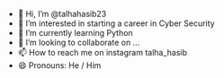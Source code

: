- 👋 Hi, I’m @talhahasib23
- 👀 I’m interested in starting a career in Cyber Security
- 🌱 I’m currently learning Python
- 💞️ I’m looking to collaborate on ...
- 📫 How to reach me on instagram talha_hasib
- 😄 Pronouns: He / Him


<!---
talhahasib23/talhahasib23 is a ✨ special ✨ repository because its `README.md` (this file) appears on your GitHub profile.
You can click the Preview link to take a look at your changes.
--->
